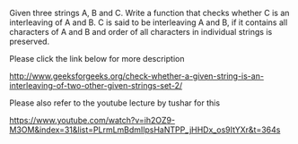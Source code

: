 Given three strings A, B and C. Write a function that checks whether 
C is an interleaving of A and B. C is said to be interleaving A and B,
 if it contains all characters of A and B and order of all characters in individual strings is preserved. 


 Please click the link below for more description 

 http://www.geeksforgeeks.org/check-whether-a-given-string-is-an-interleaving-of-two-other-given-strings-set-2/

 Please also refer to the youtube lecture by tushar for this 
 
 https://www.youtube.com/watch?v=ih2OZ9-M3OM&index=31&list=PLrmLmBdmIlpsHaNTPP_jHHDx_os9ItYXr&t=364s